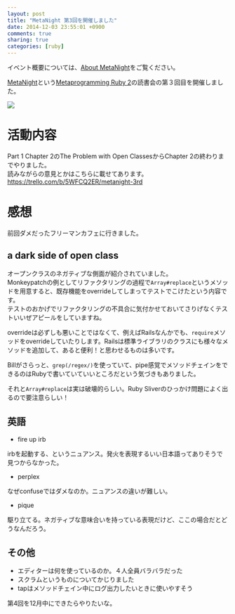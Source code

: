 ```yaml
---
layout: post
title: "MetaNight 第3回を開催しました"
date: 2014-12-03 23:55:01 +0900
comments: true
sharing: true
categories: [ruby]
---
```


イベント概要については、<a href="{{ root_url }}{% post_url 2014-11-02-about-meta-night %}">About MetaNight</a>をご覧ください。

[MetaNight](http://e-g-d.doorkeeper.jp/events/16300)という[Metaprogramming Ruby 2](http://www.amazon.co.jp/gp/product/B00N9I0RMQ/ref=as_li_ss_il?ie=UTF8&camp=247&creative=7399&creativeASIN=B00N9I0RMQ&linkCode=as2&tag=pochan0919-22)の読書会の第３回目を開催しました。

<a href="http://www.amazon.co.jp/gp/product/B00N9I0RMQ/ref=as_li_ss_il?ie=UTF8&camp=247&creative=7399&creativeASIN=B00N9I0RMQ&linkCode=as2&tag=pochan0919-22"><img border="0" src="http://ws-fe.amazon-adsystem.com/widgets/q?_encoding=UTF8&ASIN=B00N9I0RMQ&Format=_SL250_&ID=AsinImage&MarketPlace=JP&ServiceVersion=20070822&WS=1&tag=pochan0919-22" ></a><img src="http://ir-jp.amazon-adsystem.com/e/ir?t=pochan0919-22&l=as2&o=9&a=B00N9I0RMQ" width="1" height="1" border="0" alt="" style="border:none !important; margin:0px !important;" />

<!-- more -->

# 活動内容

Part 1 Chapter 2のThe Problem with Open ClassesからChapter 2の終わりまでやりました。  
読みながらの意見とかはこちらに載せてあります。  
https://trello.com/b/5WFCQ2ER/metanight-3rd

# 感想

前回ダメだったフリーマンカフェに行きました。  

## a dark side of open class

オープンクラスのネガティブな側面が紹介されていました。  
Monkeypatchの例としてリファクタリングの過程で`Array#replace`というメソッドを用意すると、既存機能をoverrideしてしまってテストでこけたという内容です。  
テストのおかげでリファクタリングの不具合に気付かせておいてさりげなくテストいいぜアピールをしていますね。  

overrideは必ずしも悪いことではなくて、例えばRailsなんかでも、`require`メソッドをoverrideしていたりします。Railsは標準ライブラリのクラスにも様々なメソッドを追加して、あると便利！と思わせるものは多いです。

Billがさらっと、`grep(/regex/)`を使っていて、pipe感覚でメソッドチェインをできるのはRubyで書いていていいところだという気づきもありました。

それと`Array#replace`は実は破壊的らしい。Ruby Sliverのひっかけ問題によく出るので要注意らしい！

## 英語

* fire up irb

irbを起動する、というニュアンス。発火を表現するいい日本語ってありそうで見つからなかった。

* perplex

なぜconfuseではダメなのか。ニュアンスの違いが難しい。


* pique

駆り立てる。ネガティブな意味合いを持っている表現だけど、ここの場合だとどうなんだろう。

## その他

* エディターは何を使っているのか。４人全員バラバラだった
* スクラムというものについてかじりました
* tapはメソッドチェイン中にログ出力したいときに使いやすそう

第4回を12月中にできたらやりたいな。
